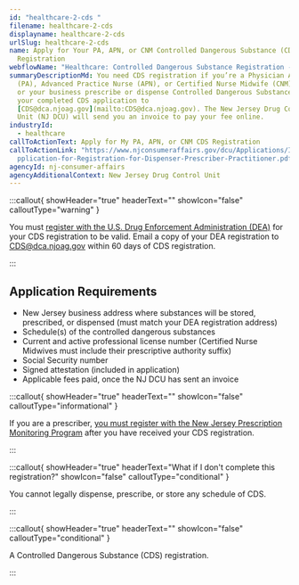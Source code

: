 ```yaml
---
id: "healthcare-2-cds "
filename: healthcare-2-cds
displayname: healthcare-2-cds
urlSlug: healthcare-2-cds
name: Apply for Your PA, APN, or CNM Controlled Dangerous Substance (CDS)
  Registration
webflowName: "Healthcare: Controlled Dangerous Substance Registration - PA, APN, and CNM"
summaryDescriptionMd: You need CDS registration if you’re a Physician Assistant
  (PA), Advanced Practice Nurse (APN), or Certified Nurse Midwife (CNM) and you
  or your business prescribe or dispense Controlled Dangerous Substances. Email
  your completed CDS application to
  [CDS@dca.njoag.gov](mailto:CDS@dca.njoag.gov). The New Jersey Drug Control
  Unit (NJ DCU) will send you an invoice to pay your fee online.
industryId:
  - healthcare
callToActionText: Apply for My PA, APN, or CNM CDS Registration
callToActionLink: "https://www.njconsumeraffairs.gov/dcu/Applications/Initial-A\
  pplication-for-Registration-for-Dispenser-Prescriber-Practitioner.pdf "
agencyId: nj-consumer-affairs
agencyAdditionalContext: New Jersey Drug Control Unit
---
```

:::callout{ showHeader="true" headerText="" showIcon="false" calloutType="warning" }

You must [register with the U.S. Drug Enforcement Administration (DEA)](https://www.deadiversion.usdoj.gov/online_forms_apps.html) for your CDS registration to be valid. Email a copy of your DEA registration to [CDS@dca.njoag.gov](mailto:CDS@dca.njoag.gov) within 60 days of CDS registration.

:::

## Application Requirements

* New Jersey business address where substances will be stored, prescribed, or dispensed (must match your DEA registration address)
* Schedule(s) of the controlled dangerous substances
* Current and active professional license number (Certified Nurse Midwives must include their prescriptive authority suffix)
* Social Security number
* Signed attestation (included in application)
* Applicable fees paid, once the NJ DCU has sent an invoice

:::callout{ showHeader="true" headerText="" showIcon="false" calloutType="informational" }

If you are a prescriber, [you must register with the New Jersey Prescription Monitoring Program](https://www.njconsumeraffairs.gov/pmp/Pages/register.aspx) after you have received your CDS registration.

:::

:::callout{ showHeader="true" headerText="What if I don't complete this registration?" showIcon="false" calloutType="conditional" }

You cannot legally dispense, prescribe, or store any schedule of CDS.

:::

:::callout{ showHeader="true" headerText="" showIcon="false" calloutType="conditional" }

A Controlled Dangerous Substance (CDS) registration.

:::
